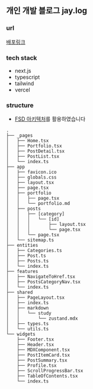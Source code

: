 ## 개인 개발 블로그 jay.log

### url

[배포링크](https://jaylog.dev)

### tech stack

- next.js
- typescript
- tailwind
- vercel

### structure

- [FSD 아키텍처](https://feature-sliced.design/kr/docs/get-started/overview)를 활용하였습니다

```
.
├── _pages
│   ├── Home.tsx
│   ├── Portfolio.tsx
│   ├── PostDetail.tsx
│   ├── PostList.tsx
│   └── index.ts
├── app
│   ├── favicon.ico
│   ├── globals.css
│   ├── layout.tsx
│   ├── page.tsx
│   ├── portfolio
│   │   ├── page.tsx
│   │   └── portfolio.md
│   ├── posts
│   │   ├── [category]
│   │   │   └── [id]
│   │   │       ├── layout.tsx
│   │   │       └── page.tsx
│   │   └── page.tsx
│   └── sitemap.ts
├── entities
│   ├── Categories.ts
│   ├── Post.ts
│   ├── Posts.ts
│   └── index.ts
├── features
│   ├── NavigateToHref.tsx
│   ├── PostsCategoryNav.tsx
│   └── index.ts
├── shared
│   ├── PageLayout.tsx
│   ├── index.ts
│   ├── markdown
│   │   └── study
│   │       └── zustand.mdx
│   ├── types.ts
│   └── utils.ts
└── widgets
    ├── Footer.tsx
    ├── Header.tsx
    ├── MDXComponent.tsx
    ├── PostItemCard.tsx
    ├── PostSummary.tsx
    ├── Profile.tsx
    ├── ScrollProgressBar.tsx
    ├── TableOfContents.tsx
    └── index.ts
```
